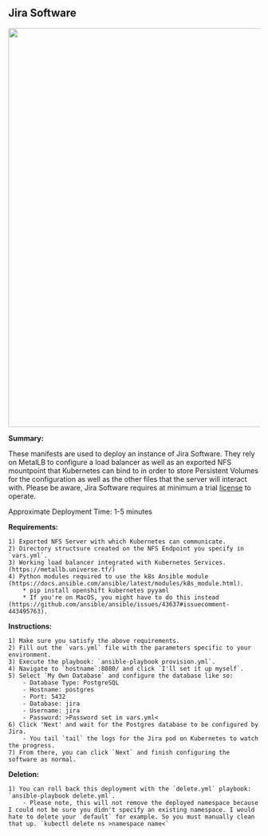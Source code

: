 ## Jira Software 

<p align="center">
  <img src="https://raw.githubusercontent.com/zimmertr/Kubernetes-Manifests/master/Jira_Software/screenshot.png" width="800">
</p>

**Summary:**

These manifests are used to deploy an instance of Jira Software. They rely on MetalLB to configure a load balancer as well as an exported NFS mountpoint that Kubernetes can bind to in order to store Persistent Volumes for the configuration as well as the other files that the server will interact with. Please be aware, Jira Software requires at minimum a trial [license](https://www.atlassian.com/software/jira/pricing?tab=self-managed) to operate. 

Approximate Deployment Time: 1-5 minutes

**Requirements:**  

    1) Exported NFS Server with which Kubernetes can communicate.  
    2) Directory structsure created on the NFS Endpoint you specify in `vars.yml`.
    3) Working load balancer integrated with Kubernetes Services. (https://metallb.universe.tf/)  
    4) Python modules required to use the k8s Ansible module (https://docs.ansible.com/ansible/latest/modules/k8s_module.html).    
        * pip install openshift kubernetes pyyaml 
        * If you're on MacOS, you might have to do this instead (https://github.com/ansible/ansible/issues/43637#issuecomment-443495763).

**Instructions:**  

    1) Make sure you satisfy the above requirements.   
    2) Fill out the `vars.yml` file with the parameters specific to your environment.  
    3) Execute the playbook: `ansible-playbook provision.yml`.  
    4) Navigate to `hostname`:8080/ and click `I'll set it up myself`.
    5) Select `My Own Database` and configure the database like so:
        - Database Type: PostgreSQL
        - Hostname: postgres
        - Port: 5432
        - Database: jira
        - Username: jira
        - Password: >Password set in vars.yml<
    6) Click 'Next' and wait for the Postgres database to be configured by Jira.
        - You tail `tail` the logs for the Jira pod on Kubernetes to watch the progress.
    7) From there, you can click `Next` and finish configuring the software as normal.

**Deletion:**  

    1) You can roll back this deployment with the `delete.yml` playbook: `ansible-playbook delete.yml`.
        - Please note, this will not remove the deployed namespace because I could not be sure you didn't specify an existing namespace. I would hate to delete your `default` for example. So you must manually clean that up. `kubectl delete ns >namespace name<`
